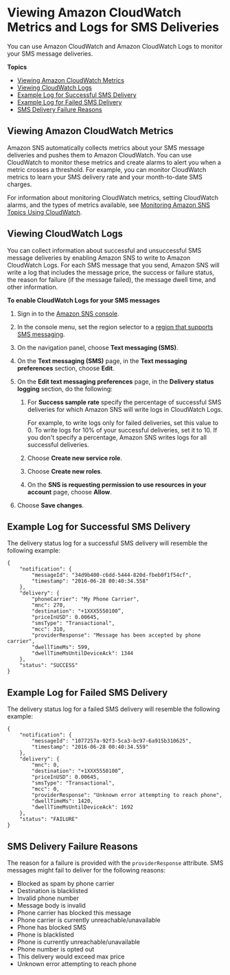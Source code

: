 # Viewing Amazon CloudWatch Metrics and Logs for SMS Deliveries<a name="sms_stats_cloudwatch"></a>

You can use Amazon CloudWatch and Amazon CloudWatch Logs to monitor your SMS message deliveries\.

**Topics**
+ [Viewing Amazon CloudWatch Metrics](#sms_stats_cloudwatch_metrics)
+ [Viewing CloudWatch Logs](#sns-viewing-cloudwatch-logs)
+ [Example Log for Successful SMS Delivery](#sms_stats_example_log_success)
+ [Example Log for Failed SMS Delivery](#sms_stats_example_log_failed)
+ [SMS Delivery Failure Reasons](#sms_stats_delivery_fail_reasons)

## Viewing Amazon CloudWatch Metrics<a name="sms_stats_cloudwatch_metrics"></a>

Amazon SNS automatically collects metrics about your SMS message deliveries and pushes them to Amazon CloudWatch\. You can use CloudWatch to monitor these metrics and create alarms to alert you when a metric crosses a threshold\. For example, you can monitor CloudWatch metrics to learn your SMS delivery rate and your month\-to\-date SMS charges\.

For information about monitoring CloudWatch metrics, setting CloudWatch alarms, and the types of metrics available, see [Monitoring Amazon SNS Topics Using CloudWatch](sns-monitoring-using-cloudwatch.md)\.

## Viewing CloudWatch Logs<a name="sns-viewing-cloudwatch-logs"></a>

You can collect information about successful and unsuccessful SMS message deliveries by enabling Amazon SNS to write to Amazon CloudWatch Logs\. For each SMS message that you send, Amazon SNS will write a log that includes the message price, the success or failure status, the reason for failure \(if the message failed\), the message dwell time, and other information\.

**To enable CloudWatch Logs for your SMS messages**

1. Sign in to the [Amazon SNS console](https://console.aws.amazon.com/sns/)\.

1. In the console menu, set the region selector to a [region that supports SMS messaging](sns-supported-regions-countries.md)\.

1. On the navigation panel, choose **Text messaging \(SMS\)**\.

1. On the **Text messaging \(SMS\)** page, in the **Text messaging preferences** section, choose **Edit**\.

1. On the **Edit text messaging preferences** page, in the **Delivery status logging** section, do the following:

   1. For **Success sample rate** specify the percentage of successful SMS deliveries for which Amazon SNS will write logs in CloudWatch Logs\.

      For example, to write logs only for failed deliveries, set this value to 0\. To write logs for 10% of your successful deliveries, set it to 10\. If you don't specify a percentage, Amazon SNS writes logs for all successful deliveries\.

   1. Choose **Create new service role**\.

   1. Choose **Create new roles**\.

   1. On the **SNS is requesting permission to use resources in your account** page, choose **Allow**\.

1. Choose **Save changes**\.

## Example Log for Successful SMS Delivery<a name="sms_stats_example_log_success"></a>

The delivery status log for a successful SMS delivery will resemble the following example:

```
{
    "notification": {
        "messageId": "34d9b400-c6dd-5444-820d-fbeb0f1f54cf",
        "timestamp": "2016-06-28 00:40:34.558"
    },
    "delivery": {
        "phoneCarrier": "My Phone Carrier",
        "mnc": 270,
        "destination": "+1XXX5550100”,
        "priceInUSD": 0.00645,
        "smsType": "Transactional",
        "mcc": 310,
        "providerResponse": "Message has been accepted by phone carrier",
        "dwellTimeMs": 599,
        "dwellTimeMsUntilDeviceAck": 1344
    },
    "status": "SUCCESS"
}
```

## Example Log for Failed SMS Delivery<a name="sms_stats_example_log_failed"></a>

The delivery status log for a failed SMS delivery will resemble the following example:

```
{
    "notification": {
        "messageId": "1077257a-92f3-5ca3-bc97-6a915b310625",
        "timestamp": "2016-06-28 00:40:34.559"
    },
    "delivery": {
        "mnc": 0,
        "destination": "+1XXX5550100”,
        "priceInUSD": 0.00645,
        "smsType": "Transactional",
        "mcc": 0,
        "providerResponse": "Unknown error attempting to reach phone",
        "dwellTimeMs": 1420,
        "dwellTimeMsUntilDeviceAck": 1692
    },
    "status": "FAILURE"
}
```

## SMS Delivery Failure Reasons<a name="sms_stats_delivery_fail_reasons"></a>

The reason for a failure is provided with the `providerResponse` attribute\. SMS messages might fail to deliver for the following reasons:
+ Blocked as spam by phone carrier
+ Destination is blacklisted
+ Invalid phone number
+ Message body is invalid
+ Phone carrier has blocked this message
+ Phone carrier is currently unreachable/unavailable
+ Phone has blocked SMS
+ Phone is blacklisted
+ Phone is currently unreachable/unavailable
+ Phone number is opted out
+ This delivery would exceed max price
+ Unknown error attempting to reach phone